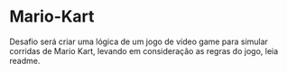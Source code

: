 # Mario-Kart
Desafio será criar uma lógica de um jogo de vídeo game para simular corridas de Mario Kart, levando em consideração as regras do jogo, leia readme.
